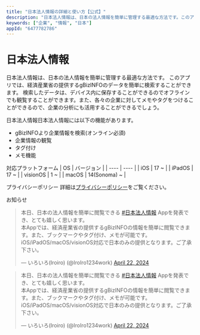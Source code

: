 ```yaml
---
title: "日本法人情報の詳細と使い方【公式】"
description: "日本法人情報は、日本の法人情報を簡単に管理する最適な方法です。このアプリでは、経済産業省の提供するgBizINFOのデータを簡単に検索することができます。"
keywords: ["企業", "情報", "日本"]
appId: "6477782786"
---
```


# 日本法人情報

日本法人情報は、日本の法人情報を簡単に管理する最適な方法です。 このアプリでは、経済産業省の提供するgBizINFOのデータを簡単に検索することができます。 検索したデータは、デバイス内に保存することができるのでオフラインでも観覧することができます。また、各々の企業に対してメモやタグをつけることができるので、企業の分析にも活用することができるでしょう。

日本法人情報日本法人情報には以下の機能があります。

- gBizINFOより企業情報を検索(オンライン必須)
- 企業情報の観覧
- タグ付け
- メモ機能

対応プラットフォーム
| OS | バージョン |
| ---- | ---- |
| iOS | 17 ~ |
| iPadOS | 17 ~ |
| visionOS | 1 ~ |
| macOS | 14(Sonoma) ~ |

プライバシーポリシー
詳細は[プライバシーポリシー](/privacy)をご覧ください。

お知らせ
<div class="isLightMode">
    <blockquote class="twitter-tweet" data-lang="en" data-theme="light">
        <p lang="ja" dir="ltr">本日、日本の法人情報を簡単に閲覧できる <a
                href="https://twitter.com/hashtag/%E6%97%A5%E6%9C%AC%E6%B3%95%E4%BA%BA%E6%83%85%E5%A0%B1?src=hash&amp;ref_src=twsrc%5Etfw">#日本法人情報</a>
            Appを発表でき、とても嬉しく思います。<br>本Appでは、経済産業省の提供するgBizINFOの情報を簡単に閲覧できます。また、ブックマークやタグ付け、メモが可能です。iOS/iPadOS/macOS/visionOS対応で日本のみの提供となります。ご了承下さい。
        </p>&mdash; いろいろ(Iroiro) (@IroIro1234work) <a
            href="https://twitter.com/IroIro1234work/status/1782538351624778109?ref_src=twsrc%5Etfw">April
            22, 2024</a>
    </blockquote>
</div>
<div class="isDarkMode">
    <blockquote class="twitter-tweet" data-lang="en" data-theme="dark">
        <p lang="ja" dir="ltr">本日、日本の法人情報を簡単に閲覧できる <a
                href="https://twitter.com/hashtag/%E6%97%A5%E6%9C%AC%E6%B3%95%E4%BA%BA%E6%83%85%E5%A0%B1?src=hash&amp;ref_src=twsrc%5Etfw">#日本法人情報</a>
            Appを発表でき、とても嬉しく思います。<br>本Appでは、経済産業省の提供するgBizINFOの情報を簡単に閲覧できます。また、ブックマークやタグ付け、メモが可能です。iOS/iPadOS/macOS/visionOS対応で日本のみの提供となります。ご了承下さい。
        </p>&mdash; いろいろ(Iroiro) (@IroIro1234work) <a
            href="https://twitter.com/IroIro1234work/status/1782538351624778109?ref_src=twsrc%5Etfw">April
            22, 2024</a>
    </blockquote>
</div>